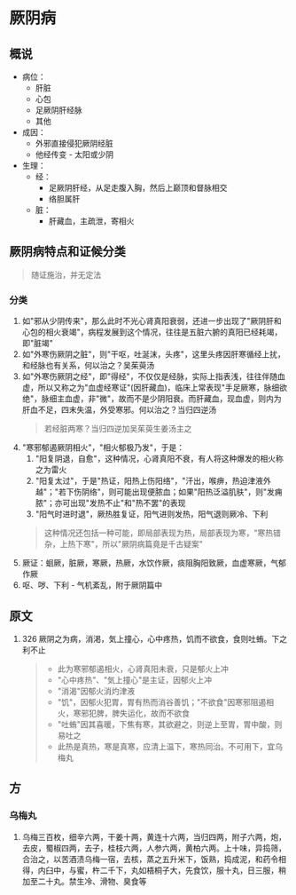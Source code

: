 # 厥阴病
## 概说
* 病位：
    * 肝脏
    * 心包
    * 足厥阴肝经脉
    * 其他
* 成因：
    * 外邪直接侵犯厥阴经脏
    * 他经传变 - 太阳或少阴
* 生理：
    * 经：
        * 足厥阴肝经，从足走腹入胸，然后上巅顶和督脉相交
        * 络胆属肝
    * 脏：
        * 肝藏血，主疏泄，寄相火

## 厥阴病特点和证候分类
> 随证施治，并无定法
### 分类
1. 如"邪从少阴传来"，那么此时不光心肾真阳衰弱，还进一步出现了"厥阴肝和心包的相火衰竭"，病程发展到这个情况，往往是五脏六腑的真阳已经耗竭，即"脏竭"
2. 如"外寒伤厥阴之脏"，则"干呕，吐涎沫，头疼"，这里头疼因肝寒循经上扰，和经脉也有关系，何以治之？吴茱萸汤
3. 如"外寒伤厥阴之经"，即"得经"，不仅仅是经脉，实际上指表浅，往往伴随血虚，所以又称之为"血虚经寒证"(因肝藏血)，临床上常表现"手足厥寒，脉细欲绝"，脉细主血虚，非"微"，故而不是少阴阳衰。而肝藏血，现血虚，则内为肝血不足，四末失温，外受寒邪。何以治之？当归四逆汤
    > 若经脏两寒？当归四逆加吴茱萸生姜汤主之
4. "寒邪郁遏厥阴相火"，"相火郁极乃发"，于是：
    1. "阳复阴退，自愈"，这种情况，心肾真阳不衰，有人将这种爆发的相火称之为雷火
    2. "阳复太过"，于是"热证，阳热上伤阳络"，"汗出，喉痹，热迫津液外越"；"若下伤阴络"，则可能出现便脓血；如果"阳热泛溢肌肤"，则"发痈脓"；亦可出现"发热不止"和"热不罢"的表现
    3. "阳气时进时退"，厥热胜复证，阳气进则发热，阳气退则厥冷、下利
    > 这种情况还包括一种可能，即局部表现为热，局部表现为寒，"寒热错杂，上热下寒"，所以"厥阴病篇竟是千古疑案"
5. 厥证：蛔厥，脏厥，寒厥，热厥，水饮作厥，痰阻胸阳致厥，血虚寒厥，气郁作厥
6. 呕、哕、下利 - 气机紊乱，附于厥阴篇中

## 原文
1. 326 厥阴之为病，消渇，気上撞心，心中疼热，饥而不欲食，食则吐蛕。下之利不止
    > * 此为寒邪郁遏相火，心肾真阳未衰，只是郁火上冲
    > * "心中疼热"、"気上撞心"是主证，因郁火上冲
    > * "消渴"因郁火消灼津液
    > * "饥"，因郁火犯胃，胃有热而消谷善饥；"不欲食"因寒邪阻遏相火，寒邪犯脾，脾失运化，故而不欲食
    > * "吐蛕"因其喜暖，下焦有寒，其欲避之，则逆上至胃，胃中酸，则易吐之
    > * 此热是真热，寒是真寒，应清上温下，寒热同治。不可用下，宜乌梅丸

## 方
### 乌梅丸
1. 乌梅三百枚，细辛六两，干姜十两，黄连十六两，当归四两，附子六两，炮，去皮，蜀椒四两，去子，桂枝六两，人参六两，黄柏六两。上十味，异捣筛，合治之，以苦酒渍乌梅一宿，去核，蒸之五升米下，饭熟，捣成泥，和药令相得，内臼中，与蜜，杵二千下，丸如梧桐子大，先食饮，服十丸，日三服，稍加至二十丸。禁生冷、滑物、臭食等

